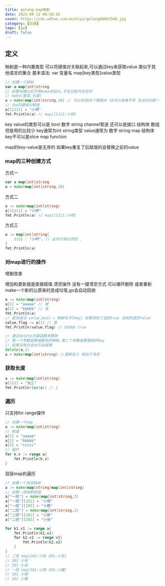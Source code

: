 ```yaml
---
title: golang-map映射
date: 2023-09-13 08:50:16
cover: https://cdn.wdtwo.com/anzhiyu/golang08063546.jpg
category: [后端]
tags: [go]
draft: false
---
```


## 定义
映射是一种内置类型
可以将键值对关联起来,可以通过key来获取value
类似于其他语言的集合
基本语法: var 变量名 map[key类型]value类型
```go
// 创建一个映射
var a map[int]string
// 如果创建以后不用make初始化,不会分配内存空间
// make(类型,长度)
a = make(map[int]string,10) // 可以存放10个键值对 10可以省略不写 会自动分配一个内存
// 为a的键值对赋值 
a[11111] = "小明"
fmt.Println(a) // map[11111:小明]
```
key value的类型可以是 bool 数字 string channel管道
还可以是接口 结构体 数组 但是用的比较少
key通常为int string类型 
value通常为 数字 string map 结构体
key不可以是slice map function

map的key-value是无序的
如果key重复了后赋值的会替换之前的value

### map的三种创建方式
方式一
```go
var a map[int]string
a = make(map[int]string,10)
```
方式二
```go
a := make(map[int]string)
a[11111] = "小明"
fmt.Println(a) // map[11111:小明]
```
方式三
```go
a := map[int]string{
    1111 : "小明", // 此处行尾必须加 ,
}
fmt.Println(a)
```

### 对map进行的操作

增删改查

增加和更新就是直接赋值
清空操作
没有一键清空方式 可以循环删除
或者重新make一个新的让原来的变成垃圾,go会自动回收
```go
a := make(map[int]string)
a[1] = "aaaaa" // 增
a[1] = "bbbbb" // 改
fmt.Println(a)
// 查询语法 value,bool = 映射名字[key] 如果找到了返回true 没找到返回false
value,flag := a[1] // 查
fmt.Println(value,flag) // bbbbb true

// 通过delete内置函数来删除
// 第一个参数是要被删除的映射,第二个参数是要删除的key
// 如果没有的话也不会报错
delete(a,1)
a = make(map[int]string) //重新定义 相当于清空
```
### 获取长度
```go
a := make(map[int]string)
a[111] = "张三"
fmt.Println(len(a)) // 1
```
### 遍历
只支持for range操作
```go
// 创建一个map
a := make(map[int]string)
// 赋值
a[1] = "aaaaa" 
a[2] = "bbbbb"
a[3] = "ccccc" 
// 循环
for k,v := range a{
    fmt.Println(k,v)
}
```
双层map的遍历
```go
// 创建一个双层映射
a := make(map[string]map[int]string)
// 给第一层映射赋值
a["一班"] = make(map[int]string,2)
a["一班"][101] = "小明"
a["一班"][102] = "小籍"
a["二班"] = make(map[int]string,2)
a["二班"][201] = "小新"
a["二班"][202] = "小张"

for k1,v1 := range a{
    fmt.Println(k1,v1)
    for k2,v2 := range v1{
        fmt.Println(k2,v2)
    }
}
// 二班 map[202:小张 201:小张]
// 202 小张
// 201 小张
// 一班 map[101:小明 102:小籍]
// 101 小明
// 102 小籍
```








